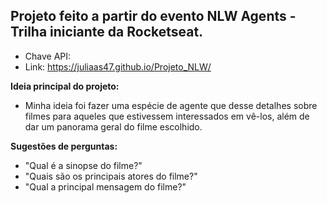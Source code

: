 ## Projeto feito a partir do evento NLW Agents - Trilha iniciante da Rocketseat.
- Chave API: 
- Link: https://juliaas47.github.io/Projeto_NLW/

**Ideia principal do projeto:**

- Minha ideia foi fazer uma espécie de agente que desse detalhes sobre filmes para aqueles que estivessem interessados em vê-los, além de dar um panorama geral do filme escolhido.

**Sugestões de perguntas:**
   - "Qual é a sinopse do filme?"
   - "Quais são os principais atores do filme?"
   - "Qual a principal mensagem do filme?"
 


